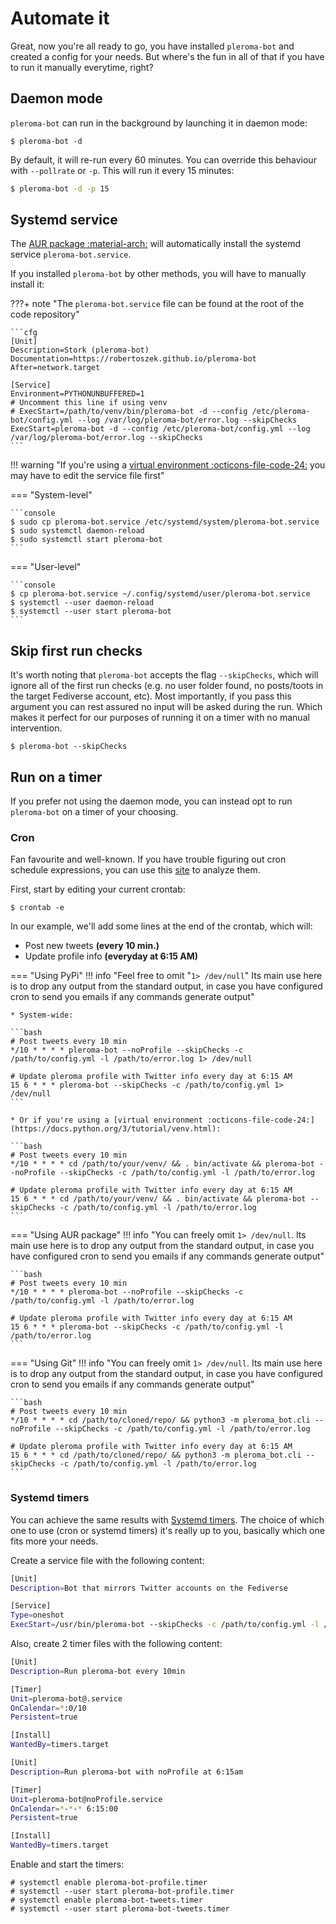 # Automate it

Great, now you're all ready to go, you have installed ```pleroma-bot``` and created a config for your needs. But where's the fun in all of that if you have to run it manually everytime, right?

## Daemon mode

`pleroma-bot` can run in the background by launching it in daemon mode:
```console
$ pleroma-bot -d
```
By default, it will re-run every 60 minutes. You can override this behaviour with `--pollrate` or `-p`.
This will run it every 15 minutes:
```bash
$ pleroma-bot -d -p 15
```

## Systemd service

The [AUR package :material-arch:](https://aur.archlinux.org/packages/python-pleroma-bot) will automatically install the systemd service `pleroma-bot.service`. 

If you installed `pleroma-bot` by other methods, you will have to manually install it:

???+ note "The `pleroma-bot.service` file can be found at the root of the code repository"

    ```cfg
    [Unit]
    Description=Stork (pleroma-bot)
    Documentation=https://robertoszek.github.io/pleroma-bot
    After=network.target

    [Service]
    Environment=PYTHONUNBUFFERED=1
    # Uncomment this line if using venv
    # ExecStart=/path/to/venv/bin/pleroma-bot -d --config /etc/pleroma-bot/config.yml --log /var/log/pleroma-bot/error.log --skipChecks
    ExecStart=pleroma-bot -d --config /etc/pleroma-bot/config.yml --log /var/log/pleroma-bot/error.log --skipChecks
    ```
    
!!! warning "If you're using a [virtual environment :octicons-file-code-24:](https://docs.python.org/3/tutorial/venv.html) you may have to edit the service file first"

=== "System-level"

    ```console
    $ sudo cp pleroma-bot.service /etc/systemd/system/pleroma-bot.service
    $ sudo systemctl daemon-reload
    $ sudo systemctl start pleroma-bot
    ```

=== "User-level"

    ```console
    $ cp pleroma-bot.service ~/.config/systemd/user/pleroma-bot.service
    $ systemctl --user daemon-reload
    $ systemctl --user start pleroma-bot
    ```



## Skip first run checks

It's worth noting that ```pleroma-bot``` accepts the flag ```--skipChecks```, which will ignore all of the first run checks (e.g. no user folder found, no posts/toots in the target Fediverse account, etc). Most importantly, if you pass this argument you can rest assured no input will be asked during the run. Which makes it perfect for our purposes of running it on a timer with no manual intervention.

```console
$ pleroma-bot --skipChecks
```

## Run on a timer

If you prefer not using the daemon mode, you can instead opt to run `pleroma-bot` on a timer of your choosing. 

### Cron

Fan favourite and well-known. 
If you have trouble figuring out cron schedule expressions, you can use this [site](https://crontab.guru/) to analyze them.

First, start by editing your current crontab:

```console
$ crontab -e
```

In our example, we'll add some lines at the end of the crontab, which will:

* Post new tweets **(every 10 min.)**
* Update profile info **(everyday at 6:15 AM)**


=== "Using PyPi"
    !!! info "Feel free to omit "```1> /dev/null```" Its main use here is to drop any output from the standard output, in case you have configured cron to send you emails if any commands generate output"

    * System-wide:

    ```bash
    # Post tweets every 10 min
    */10 * * * * pleroma-bot --noProfile --skipChecks -c /path/to/config.yml -l /path/to/error.log 1> /dev/null

    # Update pleroma profile with Twitter info every day at 6:15 AM
    15 6 * * * pleroma-bot --skipChecks -c /path/to/config.yml 1> /dev/null
    ```

    * Or if you're using a [virtual environment :octicons-file-code-24:](https://docs.python.org/3/tutorial/venv.html):

    ```bash
    # Post tweets every 10 min
    */10 * * * * cd /path/to/your/venv/ && . bin/activate && pleroma-bot --noProfile --skipChecks -c /path/to/config.yml -l /path/to/error.log

    # Update pleroma profile with Twitter info every day at 6:15 AM
    15 6 * * * cd /path/to/your/venv/ && . bin/activate && pleroma-bot --skipChecks -c /path/to/config.yml -l /path/to/error.log
    ```
    

=== "Using AUR package"
    !!! info "You can freely omit ```1> /dev/null```. Its main use here is to drop any output from the standard output, in case you have configured cron to send you emails if any commands generate output"

    ```bash
    # Post tweets every 10 min
    */10 * * * * pleroma-bot --noProfile --skipChecks -c /path/to/config.yml -l /path/to/error.log

    # Update pleroma profile with Twitter info every day at 6:15 AM
    15 6 * * * pleroma-bot --skipChecks -c /path/to/config.yml -l /path/to/error.log
    ```

=== "Using Git"
    !!! info "You can freely omit ```1> /dev/null```. Its main use here is to drop any output from the standard output, in case you have configured cron to send you emails if any commands generate output"

    ```bash
    # Post tweets every 10 min
    */10 * * * * cd /path/to/cloned/repo/ && python3 -m pleroma_bot.cli --noProfile --skipChecks -c /path/to/config.yml -l /path/to/error.log

    # Update pleroma profile with Twitter info every day at 6:15 AM
    15 6 * * * cd /path/to/cloned/repo/ && python3 -m pleroma_bot.cli --skipChecks -c /path/to/config.yml -l /path/to/error.log
    ```

### Systemd timers

You can achieve the same results with [Systemd timers](https://www.freedesktop.org/software/systemd/man/systemd.timer.html). The choice of which one to use (cron or systemd timers) it's really up to you, basically which one fits more your needs.

Create a service file with the following content:

```bash title="/etc/systemd/system/pleroma-bot@.service"
[Unit]
Description=Bot that mirrors Twitter accounts on the Fediverse

[Service]
Type=oneshot
ExecStart=/usr/bin/pleroma-bot --skipChecks -c /path/to/config.yml -l /path/to/error.log %i
```

Also, create 2 timer files with the following content:

```bash title="/etc/systemd/system/pleroma-bot-tweets.timer"
[Unit]
Description=Run pleroma-bot every 10min

[Timer]
Unit=pleroma-bot@.service
OnCalendar=*:0/10
Persistent=true

[Install]
WantedBy=timers.target
```

```bash title="/etc/systemd/system/pleroma-bot-profile.timer"
[Unit]
Description=Run pleroma-bot with noProfile at 6:15am

[Timer]
Unit=pleroma-bot@noProfile.service
OnCalendar=*-*-* 6:15:00
Persistent=true

[Install]
WantedBy=timers.target
```
Enable and start the timers:
```console
# systemctl enable pleroma-bot-profile.timer
# systemctl --user start pleroma-bot-profile.timer
# systemctl enable pleroma-bot-tweets.timer
# systemctl --user start pleroma-bot-tweets.timer
```